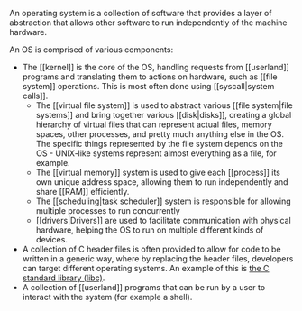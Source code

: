 An operating system is a collection of software that provides a layer of abstraction that allows other software to run independently of the machine hardware.

An OS is comprised of various components:

- The [[kernel]] is the core of the OS, handling requests from [[userland]] programs and translating them to actions on hardware, such as [[file system]] operations. This is most often done using [[syscall|system calls]].
	- The [[virtual file system]] is used to abstract various [[file system|file systems]] and bring together various [[disk|disks]], creating a global hierarchy of virtual files that can represent actual files, memory spaces, other processes, and pretty much anything else in the OS. The specific things represented by the file system depends on the OS - UNIX-like systems represent almost everything as a file, for example.
	- The [[virtual memory]] system is used to give each [[process]] its own unique address space, allowing them to run independently and share [[RAM]] efficiently.
	- The [[scheduling|task scheduler]] system is responsible for allowing multiple processes to run concurrently
	- [[drivers|Drivers]] are used to facilitate communication with physical hardware, helping the OS to run on multiple different kinds of devices.
- A collection of C header files is often provided to allow for code to be written in a generic way, where by replacing the header files, developers can target different operating systems. An example of this is [the C standard library (libc)](https://en.wikipedia.org/wiki/C_standard_library).
- A collection of [[userland]] programs that can be run by a user to interact with the system (for example a shell).